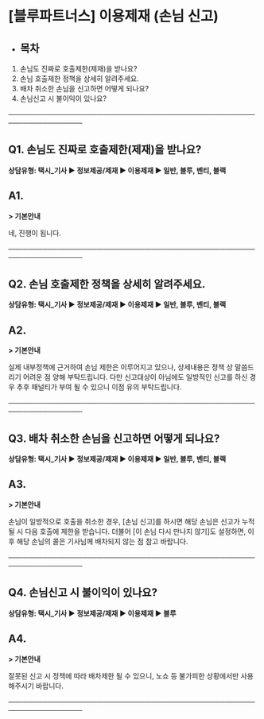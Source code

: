 # [블루파트너스] 이용제재 (손님 신고)

* **목차**
  ------

1. 손님도 진짜로 호출제한(제재)을 받나요?
2. 손님 호출제한 정책을 상세히 알려주세요.
3. 배차 취소한 손님을 신고하면 어떻게 되나요?
4. 손님신고 시 불이익이 있나요?

─────────────────────────────────────────────────────────────────

**Q1.** **손님도 진짜로 호출제한(제재)을 받나요?**
----------------------------------

**상담유형: **택시\_기사 ▶ 정보제공/제재 ▶ 이용제재 ▶ 일반, 블루, 벤티, 블랙****

**A1.**
-------

**> 기본안내**

네, 진행이 됩니다.

─────────────────────────────────────────────────────────────────

**Q2.** **손님 호출제한 정책을 상세히 알려주세요.**
----------------------------------

**상담유형: **택시\_기사 ▶ 정보제공/제재 ▶ 이용제재 ▶ 일반, 블루, 벤티, 블랙****

**A2.**
-------

**> 기본안내**

실제 내부정책에 근거하여 손님 제한은 이루어지고 있으나, 상세내용은 정책 상 말씀드리기 어려운 점 양해 부탁드립니다. 다만 신고대상이 아님에도 일방적인 신고를 하신 경우 추후 패널티가 부여 될 수 있으니 이점 유의 부탁드립니다.

─────────────────────────────────────────────────────────────────

**Q3.** **배차 취소한 손님을 신고하면 어떻게 되나요?**
------------------------------------

**상담유형: **택시\_기사 ▶ 정보제공/제재 ▶ 이용제재 ▶ 일반, 블루, 벤티, 블랙****

**A3.**
-------

**> 기본안내**

손님이 일방적으로 호출을 취소한 경우, [손님 신고]를 하시면 해당 손님은 신고가 누적될 시 다음 호출에 제한을 받습니다. 더불어 [이 손님 다시 만나지 않기]도 설정하면, 이후 해당 손님의 콜은 기사님께 배차되지 않는 점 참고 바랍니다.

─────────────────────────────────────────────────────────────────

**Q4.** **손님신고 시 불이익이 있나요?**
----------------------------

**상담유형: **택시\_기사 ▶ 정보제공/제재 ▶ 이용제재 ▶ 블루****

**A4.**
-------

**> 기본안내**

잘못된 신고 시 정책에 따라 배차제한 될 수 있으니, 노쇼 등 불가피한 상황에서만 사용해주시기 바랍니다.

─────────────────────────────────────────────────────────────────